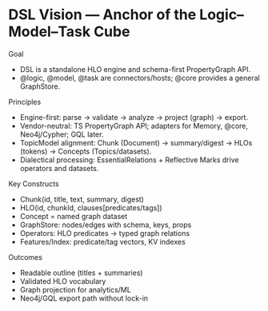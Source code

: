 # DSL Vision — Anchor of the Logic–Model–Task Cube

Goal
- DSL is a standalone HLO engine and schema-first PropertyGraph API.
- @logic, @model, @task are connectors/hosts; @core provides a general GraphStore.

Principles
- Engine-first: parse → validate → analyze → project (graph) → export.
- Vendor-neutral: TS PropertyGraph API; adapters for Memory, @core, Neo4j/Cypher; GQL later.
- TopicModel alignment: Chunk (Document) → summary/digest → HLOs (tokens) → Concepts (Topics/datasets).
- Dialectical processing: EssentialRelations + Reflective Marks drive operators and datasets.

Key Constructs
- Chunk(id, title, text, summary, digest)
- HLO(id, chunkId, clauses[predicates/tags])
- Concept = named graph dataset
- GraphStore: nodes/edges with schema, keys, props
- Operators: HLO predicates → typed graph relations
- Features/Index: predicate/tag vectors, KV indexes

Outcomes
- Readable outline (titles + summaries)
- Validated HLO vocabulary
- Graph projection for analytics/ML
- Neo4j/GQL export path without lock-in
